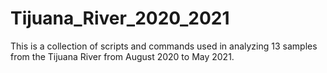 # Tijuana_River_2020_2021
This is a collection of scripts and commands used in analyzing 13 samples from the Tijuana River from August 2020 to May 2021. 
